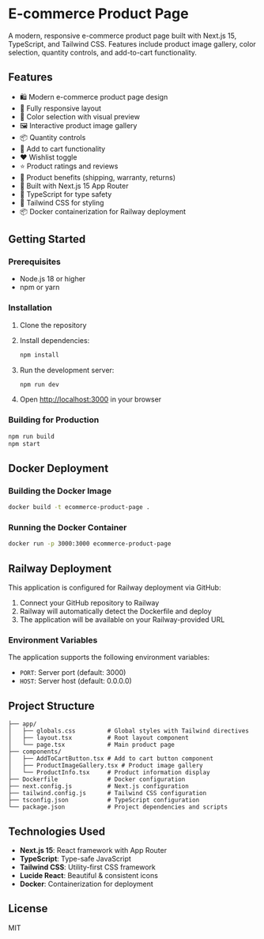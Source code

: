 # E-commerce Product Page

A modern, responsive e-commerce product page built with Next.js 15, TypeScript, and Tailwind CSS. Features include product image gallery, color selection, quantity controls, and add-to-cart functionality.

## Features

- 🛍️ Modern e-commerce product page design
- 📱 Fully responsive layout
- 🎨 Color selection with visual preview
- 🖼️ Interactive product image gallery
- 📦 Quantity controls
- 🛒 Add to cart functionality
- ❤️ Wishlist toggle
- ⭐ Product ratings and reviews
- 🚚 Product benefits (shipping, warranty, returns)
- 🎯 Built with Next.js 15 App Router
- 💎 TypeScript for type safety
- 🎨 Tailwind CSS for styling
- 📦 Docker containerization for Railway deployment

## Getting Started

### Prerequisites

- Node.js 18 or higher
- npm or yarn

### Installation

1. Clone the repository
2. Install dependencies:
   ```bash
   npm install
   ```

3. Run the development server:
   ```bash
   npm run dev
   ```

4. Open [http://localhost:3000](http://localhost:3000) in your browser

### Building for Production

```bash
npm run build
npm start
```

## Docker Deployment

### Building the Docker Image

```bash
docker build -t ecommerce-product-page .
```

### Running the Docker Container

```bash
docker run -p 3000:3000 ecommerce-product-page
```

## Railway Deployment

This application is configured for Railway deployment via GitHub:

1. Connect your GitHub repository to Railway
2. Railway will automatically detect the Dockerfile and deploy
3. The application will be available on your Railway-provided URL

### Environment Variables

The application supports the following environment variables:

- `PORT`: Server port (default: 3000)
- `HOST`: Server host (default: 0.0.0.0)

## Project Structure

```
├── app/
│   ├── globals.css         # Global styles with Tailwind directives
│   ├── layout.tsx          # Root layout component
│   └── page.tsx            # Main product page
├── components/
│   ├── AddToCartButton.tsx # Add to cart button component
│   ├── ProductImageGallery.tsx # Product image gallery
│   └── ProductInfo.tsx     # Product information display
├── Dockerfile              # Docker configuration
├── next.config.js          # Next.js configuration
├── tailwind.config.js      # Tailwind CSS configuration
├── tsconfig.json           # TypeScript configuration
└── package.json            # Project dependencies and scripts
```

## Technologies Used

- **Next.js 15**: React framework with App Router
- **TypeScript**: Type-safe JavaScript
- **Tailwind CSS**: Utility-first CSS framework
- **Lucide React**: Beautiful & consistent icons
- **Docker**: Containerization for deployment

## License

MIT